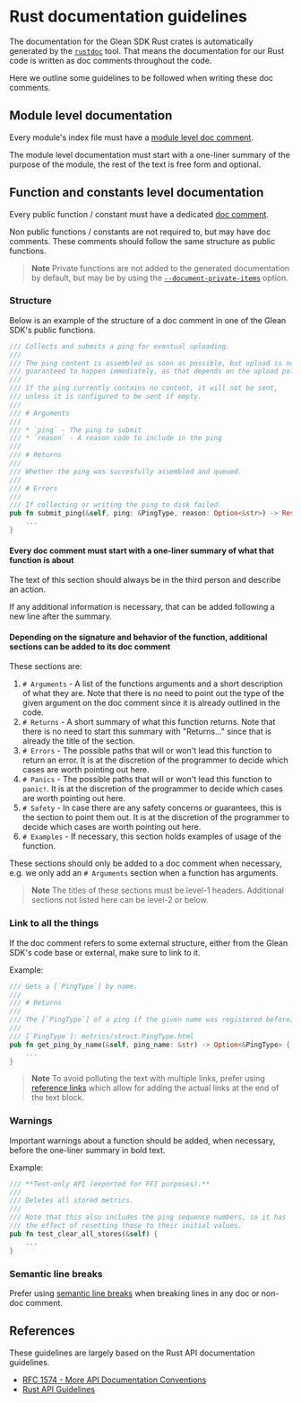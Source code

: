 # Rust documentation guidelines

The documentation for the Glean SDK Rust crates is automatically generated by the [`rustdoc`](https://doc.rust-lang.org/rustdoc/what-is-rustdoc.html) tool. That means the documentation for our Rust code is written as doc comments throughout the code.

Here we outline some guidelines to be followed when writing these doc comments.

## Module level documentation

Every module's index file must have a [module level doc comment](https://doc.rust-lang.org/book/ch14-02-publishing-to-crates-io.html#commenting-contained-items).

The module level documentation must start with a one-liner summary of the purpose of the module,
the rest of the text is free form and optional.

## Function and constants level documentation

Every public function / constant must have a dedicated [doc comment](https://doc.rust-lang.org/book/ch14-02-publishing-to-crates-io.html#making-useful-documentation-comments).

Non public functions / constants are not required to, but may have doc comments. These comments should follow
the same structure as public functions.

> **Note** Private functions are not added to the generated documentation by default, but may be by using the [`--document-private-items`](https://doc.rust-lang.org/cargo/commands/cargo-doc.html) option.

### Structure

Below is an example of the structure of a doc comment in one of the Glean SDK's public functions.


```rust
/// Collects and submits a ping for eventual uploading.
///
/// The ping content is assembled as soon as possible, but upload is not
/// guaranteed to happen immediately, as that depends on the upload policies.
///
/// If the ping currently contains no content, it will not be sent,
/// unless it is configured to be sent if empty.
///
/// # Arguments
///
/// * `ping` - The ping to submit
/// * `reason` - A reason code to include in the ping
///
/// # Returns
///
/// Whether the ping was succesfully assembled and queued.
///
/// # Errors
///
/// If collecting or writing the ping to disk failed.
pub fn submit_ping(&self, ping: &PingType, reason: Option<&str>) -> Result<bool> {
    ...
}
```

#### Every doc comment must start with a one-liner summary of what that function is about

The text of this section should always be in the third person and describe an action.

If any additional information is necessary, that can be added following a new line after the summary.

#### Depending on the signature and behavior of the function, additional sections can be added to its doc comment

These sections are:

1. `# Arguments` - A list of the functions arguments and a short description of what they are. Note that there is no need to point out the type of the given argument on the doc comment since it is already outlined in the code.
2. `# Returns` - A short summary of what this function returns. Note that there is no need to start this summary with "Returns..." since that is already the title of the section.
3. `# Errors` - The possible paths that will or won't lead this function to return an error. It is at the discretion of the programmer to decide which cases are worth pointing out here.
4. `# Panics` - The possible paths that will or won't lead this function to `panic!`. It is at the discretion of the programmer to decide which cases are worth pointing out here.
4. `# Safety` - In case there are any safety concerns or guarantees, this is the section to point them out. It is at the discretion of the programmer to decide which cases are worth pointing out here.
5. `# Examples` - If necessary, this section holds examples of usage of the function.

These sections should only be added to a doc comment when necessary, e.g. we only add an `# Arguments` section when a function has arguments.

> **Note** The titles of these sections must be level-1 headers. Additional sections not listed here can be level-2 or below.

### Link to all the things

If the doc comment refers to some external structure, either from the Glean SDK's code base or external, make sure to link to it.

Example:

```rust
/// Gets a [`PingType`] by name.
///
/// # Returns
///
/// The [`PingType`] of a ping if the given name was registered before, `None` otherwise.
///
/// [`PingType`]: metrics/struct.PingType.html
pub fn get_ping_by_name(&self, ping_name: &str) -> Option<&PingType> {
    ...
}
```

> **Note** To avoid polluting the text with multiple links, prefer using [reference links](https://spec.commonmark.org/0.27/#reference-link) which allow for adding the actual links at the end of the text block.

### Warnings

Important warnings about a function should be added, when necessary, before the one-liner summary in bold text.

Example:

```rust
/// **Test-only API (exported for FFI purposes).**
///
/// Deletes all stored metrics.
///
/// Note that this also includes the ping sequence numbers, so it has
/// the effect of resetting those to their initial values.
pub fn test_clear_all_stores(&self) {
    ...
}
```

### Semantic line breaks

Prefer using [semantic line breaks](https://sembr.org/) when breaking lines in any doc or non-doc comment.

## References

These guidelines are largely based on the Rust API documentation guidelines.

* [RFC 1574 - More API Documentation Conventions](https://github.com/rust-lang/rfcs/blob/master/text/1574-more-api-documentation-conventions.md)
* [Rust API Guidelines](https://rust-lang.github.io/api-guidelines/documentation.html)

